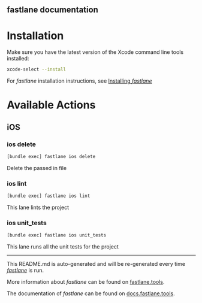 fastlane documentation
----

# Installation

Make sure you have the latest version of the Xcode command line tools installed:

```sh
xcode-select --install
```

For _fastlane_ installation instructions, see [Installing _fastlane_](https://docs.fastlane.tools/#installing-fastlane)

# Available Actions

## iOS

### ios delete

```sh
[bundle exec] fastlane ios delete
```

Delete the passed in file

### ios lint

```sh
[bundle exec] fastlane ios lint
```

This lane lints the project

### ios unit_tests

```sh
[bundle exec] fastlane ios unit_tests
```

This lane runs all the unit tests for the project

----

This README.md is auto-generated and will be re-generated every time [_fastlane_](https://fastlane.tools) is run.

More information about _fastlane_ can be found on [fastlane.tools](https://fastlane.tools).

The documentation of _fastlane_ can be found on [docs.fastlane.tools](https://docs.fastlane.tools).
